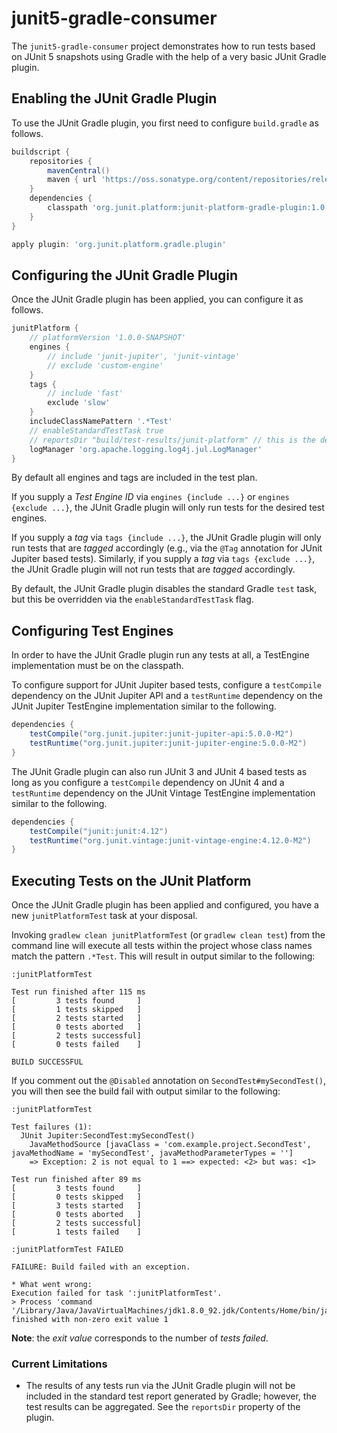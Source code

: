# junit5-gradle-consumer

The `junit5-gradle-consumer` project demonstrates how to run tests based on
JUnit 5 snapshots using Gradle with the help of a very basic JUnit Gradle plugin.

## Enabling the JUnit Gradle Plugin

To use the JUnit Gradle plugin, you first need to configure `build.gradle` as follows.

```groovy
buildscript {
	repositories {
		mavenCentral()
		maven { url 'https://oss.sonatype.org/content/repositories/releases' }
	}
	dependencies {
		classpath 'org.junit.platform:junit-platform-gradle-plugin:1.0.0-M2'
	}
}

apply plugin: 'org.junit.platform.gradle.plugin'
```

## Configuring the JUnit Gradle Plugin

Once the JUnit Gradle plugin has been applied, you can configure it as follows.

```groovy
junitPlatform {
	// platformVersion '1.0.0-SNAPSHOT'
	engines {
		// include 'junit-jupiter', 'junit-vintage'
		// exclude 'custom-engine'
	}
	tags {
		// include 'fast'
		exclude 'slow'
	}
	includeClassNamePattern '.*Test'
	// enableStandardTestTask true
	// reportsDir "build/test-results/junit-platform" // this is the default
	logManager 'org.apache.logging.log4j.jul.LogManager'
}
```

By default all engines and tags are included in the test plan.

If you supply a _Test Engine ID_ via `engines {include ...}` or `engines {exclude ...}`,
the JUnit Gradle plugin will only run tests for the desired test engines.

If you supply a _tag_ via `tags {include ...}`, the JUnit Gradle plugin will only
run tests that are _tagged_ accordingly (e.g., via the `@Tag` annotation for
JUnit Jupiter based tests). Similarly, if you supply a _tag_ via `tags {exclude ...}`,
the JUnit Gradle plugin will not run tests that are _tagged_ accordingly.

By default, the JUnit Gradle plugin disables the standard Gradle `test` task, but
this be overridden via the `enableStandardTestTask` flag.

## Configuring Test Engines

In order to have the JUnit Gradle plugin run any tests at all, a TestEngine
implementation must be on the classpath.

To configure support for JUnit Jupiter based tests, configure a `testCompile` dependency
on the JUnit Jupiter API and a `testRuntime` dependency on the JUnit Jupiter TestEngine
implementation similar to the following.

```groovy
dependencies {
	testCompile("org.junit.jupiter:junit-jupiter-api:5.0.0-M2")
	testRuntime("org.junit.jupiter:junit-jupiter-engine:5.0.0-M2")
}
```

The JUnit Gradle plugin can also run JUnit 3 and JUnit 4 based tests as long as you
configure a `testCompile` dependency on JUnit 4 and a `testRuntime` dependency on the
JUnit Vintage TestEngine implementation similar to the following.

```groovy
dependencies {
	testCompile("junit:junit:4.12")
	testRuntime("org.junit.vintage:junit-vintage-engine:4.12.0-M2")
}
```

## Executing Tests on the JUnit Platform

Once the JUnit Gradle plugin has been applied and configured, you have a new
`junitPlatformTest` task at your disposal.

Invoking `gradlew clean junitPlatformTest` (or `gradlew clean test`) from the command
line will execute all tests within the project whose class names match the pattern
`.*Test`. This will result in output similar to the following:

```
:junitPlatformTest

Test run finished after 115 ms
[         3 tests found     ]
[         1 tests skipped   ]
[         2 tests started   ]
[         0 tests aborted   ]
[         2 tests successful]
[         0 tests failed    ]

BUILD SUCCESSFUL
```

If you comment out the `@Disabled` annotation on `SecondTest#mySecondTest()`, you will
then see the build fail with output similar to the following:

```
:junitPlatformTest

Test failures (1):
  JUnit Jupiter:SecondTest:mySecondTest()
    JavaMethodSource [javaClass = 'com.example.project.SecondTest', javaMethodName = 'mySecondTest', javaMethodParameterTypes = '']
    => Exception: 2 is not equal to 1 ==> expected: <2> but was: <1>

Test run finished after 89 ms
[         3 tests found     ]
[         0 tests skipped   ]
[         3 tests started   ]
[         0 tests aborted   ]
[         2 tests successful]
[         1 tests failed    ]

:junitPlatformTest FAILED

FAILURE: Build failed with an exception.

* What went wrong:
Execution failed for task ':junitPlatformTest'.
> Process 'command '/Library/Java/JavaVirtualMachines/jdk1.8.0_92.jdk/Contents/Home/bin/java'' finished with non-zero exit value 1
```

**Note**: the _exit value_ corresponds to the number of _tests failed_.

### Current Limitations

- The results of any tests run via the JUnit Gradle plugin will not be included
  in the standard test report generated by Gradle; however, the test results
  can be aggregated. See the `reportsDir` property of the plugin.
